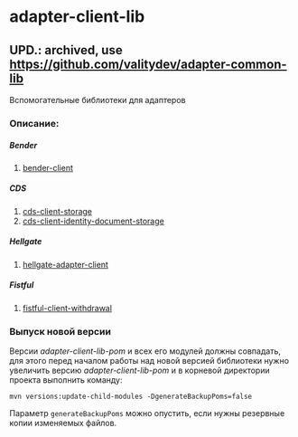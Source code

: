 # adapter-client-lib

UPD.: archived, use https://github.com/valitydev/adapter-common-lib
---

Вспомогательные библиотеки для адаптеров

### Описание:

##### Bender

1. [bender-client](bender-client/README.md)

##### CDS

1. [cds-client-storage](cds-client-storage/README.md)
1. [cds-client-identity-document-storage](cds-client-identity-document-storage/README.md)

##### Hellgate

1. [hellgate-adapter-client](hellgate-adapter-client/README.md)

##### Fistful

1. [fistful-client-withdrawal](fistful-client-withdrawal/README.md)

### Выпуск новой версии

Версии _adapter-client-lib-pom_ и всех его модулей должны совпадать, для этого перед началом работы над новой версией
библиотеки нужно увеличить версию _adapter-client-lib-pom_ и в корневой директории проекта выполнить команду:

```
mvn versions:update-child-modules -DgenerateBackupPoms=false
```

Параметр `generateBackupPoms` можно опустить, если нужны резервные копии изменяемых файлов.
